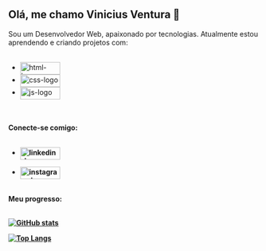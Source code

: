 ## Olá, me chamo Vinicius Ventura 👋

Sou um Desenvolvedor Web, apaixonado por tecnologias.
Atualmente estou aprendendo e criando projetos com:
<br>
<br>
- <img align="center" width="80px" height="25px" src="https://img.shields.io/badge/HTML5-E34F26?style=for-the-badge&logo=html5&logoColor=white" alt="html-logo" />
- <img align="center" width="80px" height="25px" src="https://img.shields.io/badge/CSS3-1572B6?style=for-the-badge&logo=css3&logoColor=white" alt="css-logo" />
- <img align="center" width="80px" height="25px" src="https://img.shields.io/badge/JavaScript-323330?style=for-the-badge&logo=javascript&logoColor=F7DF1E" alt="js-logo" />
<br>
<br>
<b>Conecte-se comigo:<b/>
<br>
<br>

- <a href="https://www.linkedin.com/in/vinicius-ventura-passos/"> <img align="center" width="80px" height="25px" src="https://img.shields.io/badge/LinkedIn-0077B5?style=for-the-badge&logo=linkedin&logoColor=white" alt="linkedin-logo" /> <a/>

- <a href="https://www.instagram.com/_viniventura_/"> <img align="center" width="80px" height="25px" src="https://img.shields.io/badge/Instagram-E4405F?style=for-the-badge&logo=instagram&logoColor=white" alt="instagram-logo" /> <a/>
<br>
<b>Meu progresso:<b/>
<br>
<br>

[![GitHub stats](https://github-readme-stats.vercel.app/api?username=ViniVentura94)](https://github.com/anuraghazra/github-readme-stats)
<br>

[![Top Langs](https://github-readme-stats.vercel.app/api/top-langs/?username=ViniVentura94)](https://github.com/anuraghazra/github-readme-stats)
